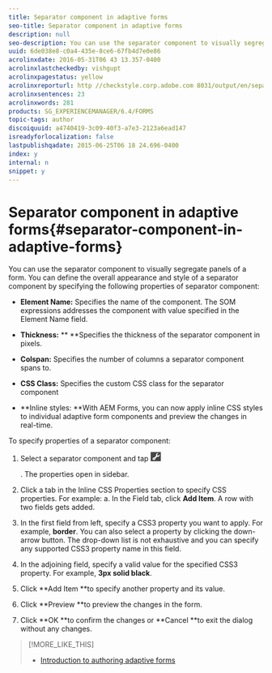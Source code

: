```yaml
---
title: Separator component in adaptive forms
seo-title: Separator component in adaptive forms
description: null
seo-description: You can use the separator component to visually segregate sections of a form.
uuid: 6de038e8-c0a4-435e-8ce6-67fb4d7e0e86
acrolinxdate: 2016-05-31T06 43 13.357-0400
acrolinxlastcheckedby: vishgupt
acrolinxpagestatus: yellow
acrolinxreporturl: http //checkstyle.corp.adobe.com 8031/output/en/separator_component_in_adaptive_forms_admin_5e12de0b318c6865_2062_report.xml
acrolinxsentences: 23
acrolinxwords: 281
products: SG_EXPERIENCEMANAGER/6.4/FORMS
topic-tags: author
discoiquuid: a4740419-3c09-40f3-a7e3-2123a6ead147
isreadyforlocalization: false
lastpublishqadate: 2015-06-25T06 18 24.696-0400
index: y
internal: n
snippet: y
---
```


# Separator component in adaptive forms{#separator-component-in-adaptive-forms}

You can use the separator component to visually segregate panels of a form. You can define the overall appearance and style of a separator component by specifying the following properties of separator component:

* **Element Name:** Specifies the name of the component. The SOM expressions addresses the component with value specified in the Element Name field.
* **Thickness:** ** **Specifies the thickness of the separator component in pixels.

* **Colspan:** Specifies the number of columns a separator component spans to.
* **CSS Class:** Specifies the custom CSS class for the separator component
* **Inline styles: **With AEM Forms, you can now apply inline CSS styles to individual adaptive form components and preview the changes in real-time.

To specify properties of a separator component:

1. Select a separator component and tap  ![](assets/cmppr.png)

   . The properties open in sidebar.
1. Click a tab in the Inline CSS Properties section to specify CSS properties. For example: a. In the Field tab, click **Add Item**. A row with two fields gets added.
1. In the first field from left, specify a CSS3 property you want to apply. For example, **border**. You can also select a property by clicking the down-arrow button. The drop-down list is not exhaustive and you can specify any supported CSS3 property name in this field.
1. In the adjoining field, specify a valid value for the specified CSS3 property. For example, **3px solid black**.
1. Click **Add Item **to specify another property and its value.
1. Click **Preview **to preview the changes in the form.
1. Click **OK **to confirm the changes or **Cancel **to exit the dialog without any changes.

>[!MORE_LIKE_THIS]
>
>* [Introduction to authoring adaptive forms](../../forms/using/introduction-forms-authoring.md)
